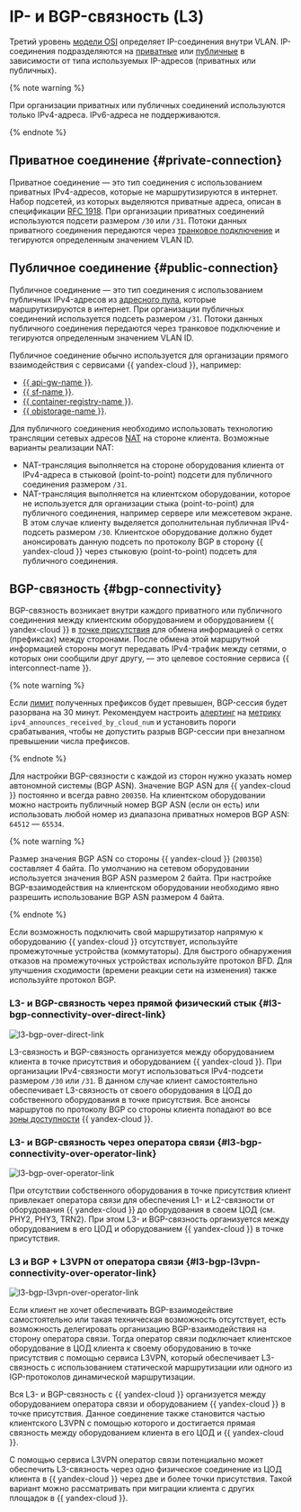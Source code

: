 # IP- и BGP-связность (L3)

Третий уровень [модели OSI](https://ru.wikipedia.org/wiki/Сетевая_модель_OSI) определяет IP-соединения внутри VLAN. IP-соединения подразделяются на [приватные](#private-connection) или [публичные](#public-connection) в зависимости от типа используемых IP-адресов (приватных или публичных).

{% note warning %}

При организации приватных или публичных соединений используются только IPv4-адреса. IPv6-адреса не поддерживаются.

{% endnote %}

## Приватное соединение {#private-connection}

Приватное соединение — это тип соединения с использованием приватных IPv4-адресов, которые не маршрутизируются в интернет. Набор подсетей, из которых выделяются приватные адреса, описан в спецификации [RFC 1918](https://datatracker.ietf.org/doc/html/rfc1918). При организации приватных соединений используются подсети размером `/30` или `/31`. Потоки данных приватного соединения передаются через [транковое подключение](l2-trunk.md) и тегируются определенным значением VLAN ID.

## Публичное соединение {#public-connection}

Публичное соединение — это тип соединения с использованием публичных IPv4-адресов из [адресного пула](../../vpc/concepts/ips.md), которые маршрутизируются в интернет. При организации публичных соединений используется подсеть размером `/31`. Потоки данных публичного соединения передаются через транковое подключение и тегируются определенным значением VLAN ID.

Публичное соединение обычно используется для организации прямого взаимодействия с сервисами {{ yandex-cloud }}, например:
* [{{ api-gw-name }}](../../api-gateway/).
* [{{ sf-name }}](../../functions/).
* [{{ container-registry-name }}](../../container-registry/).
* [{{ objstorage-name }}](../../storage/).

Для публичного соединения необходимо использовать технологию трансляции сетевых адресов [NAT](https://ru.wikipedia.org/wiki/NAT) на стороне клиента. Возможные варианты реализации NAT:
* NAT-трансляция выполняется на стороне оборудования клиента от IPv4-адреса в стыковой (point-to-point) подсети для публичного соединения размером `/31`.
* NAT-трансляция выполняется на клиентском оборудовании, которое не используется для организации стыка (point-to-point) для публичного соединения, например сервере или межсетевом экране. В этом случае клиенту выделяется дополнительная публичная IPv4-подсеть размером `/30`. Клиентское оборудование должно будет анонсировать данную подсеть по протоколу BGP в сторону {{ yandex-cloud }} через стыковую (point-to-point) подсеть для публичного соединения.

## BGP-связность {#bgp-connectivity}

BGP-связность возникает внутри каждого приватного или публичного соединения между клиентским оборудованием и оборудованием {{ yandex-cloud }} в [точке присутствия](points-of-presence.md) для обмена информацией о сетях (префиксах) между сторонами. После обмена этой маршрутной информацией стороны могут передавать IPv4-трафик между сетями, о которых они сообщили друг другу, — это целевое состояние сервиса {{ interconnect-name }}.

{% note warning %}

Если [лимит](limits.md#interconnect-limits) полученных префиксов будет превышен, BGP-сессия будет разорвана на 30 минут. Рекомендуем настроить [алертинг](../../monitoring/operations/alert/create-alert.md) на [метрику](user-metrics.md) `ipv4_announces_received_by_cloud_num` и установить пороги срабатывания, чтобы не допустить разрыв BGP-сессии при внезапном превышении числа префиксов.

{% endnote %}

Для настройки BGP-связности с каждой из сторон нужно указать номер автономной системы (BGP ASN). Значение BGP ASN для {{ yandex-cloud }} постоянно и всегда равно `200350`. На клиентском оборудовании можно настроить публичный номер BGP ASN (если он есть) или использовать любой номер из диапазона приватных номеров BGP ASN: `64512` — `65534`.

{% note warning %}

Размер значения BGP ASN со стороны {{ yandex-cloud }} (`200350`) составляет 4 байта. По умолчанию на сетевом оборудовании используется значения BGP ASN размером 2 байта. При настройке BGP-взаимодействия на клиентском оборудовании необходимо явно разрешить использование BGP ASN размером 4 байта.

{% endnote %}

Если возможность подключить свой маршрутизатор напрямую к оборудованию {{ yandex-cloud }} отсутствует, используйте промежуточные устройства (коммутаторы). Для быстрого обнаружения отказов на промежуточных устройствах используйте протокол BFD. Для улучшения сходимости (времени реакции сети на изменения) также используйте протокол BGP.

### L3- и BGP-связность через прямой физический стык {#l3-bgp-connectivity-over-direct-link}

![l3-bgp-over-direct-link](../../_assets/cloud-interconnect/interconnect-bgp-1.svg)

L3-связность и BGP-связность организуется между оборудованием клиента в точке присутствия и оборудованием {{ yandex-cloud }}. При организации IPv4-связности могут использоваться IPv4-подсети размером `/30` или `/31`. В данном случае клиент самостоятельно обеспечивает L3-связность от своего оборудования в ЦОД до собственного оборудования в точке присутствия. Все анонсы маршрутов по протоколу BGP со стороны клиента попадают во все [зоны доступности](../../overview/concepts/geo-scope.md) {{ yandex-cloud }}.

### L3- и BGP-связность через оператора связи {#l3-bgp-connectivity-over-operator-link}

![l3-bgp-over-operator-link](../../_assets/cloud-interconnect/interconnect-bgp-2.svg)

При отсутствии собственного оборудования в точке присутствия клиент привлекает оператора связи для обеспечения L1- и L2-связности от оборудования {{ yandex-cloud }} до оборудования в своем ЦОД (см. PHY2, PHY3, TRN2). При этом L3- и BGP-связность организуется между оборудованием в его ЦОД и оборудованием {{ yandex-cloud }} в точке присутствия.

### L3 и BGP + L3VPN от оператора связи {#l3-bgp-l3vpn-connectivity-over-operator-link}

![l3-bgp-l3vpn-over-operator-link](../../_assets/cloud-interconnect/interconnect-bgp-3.svg)

Если клиент не хочет обеспечивать BGP-взаимодействие самостоятельно или такая техническая возможность отсутствует, есть возможность делегировать организацию BGP-взаимодействия на сторону оператора связи. Тогда оператор связи подключает клиентское оборудование в ЦОД клиента к своему оборудованию в точке присутствия с помощью сервиса L3VPN, который обеспечивает L3-связность с использованием статической маршрутизации или одного из IGP-протоколов динамической маршрутизации.

Вся L3- и BGP-связность с {{ yandex-cloud }} организуется между оборудованием оператора связи и оборудованием {{ yandex-cloud }} в точке присутствия. Данное соединение также становится частью клиентского L3VPN с помощью которого и достигается прямая связность между оборудованием клиента в его ЦОД и {{ yandex-cloud }}.

С помощью сервиса L3VPN оператор связи потенциально может обеспечить L3-связность через одно физическое соединение из ЦОД клиента в {{ yandex-cloud }} через две и более точки присутствия. Такой вариант можно рассматривать при миграции клиента с других площадок в {{ yandex-cloud }}.
